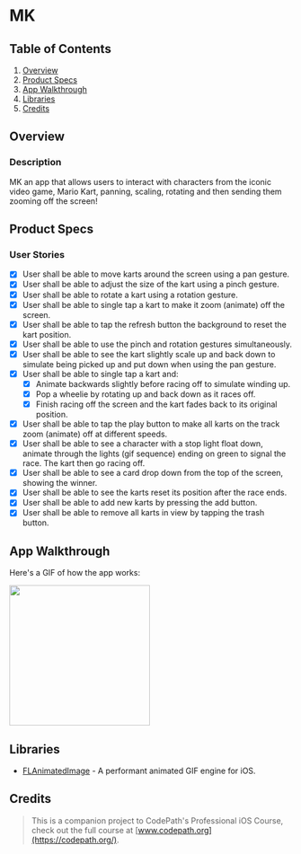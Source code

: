 # MK

## Table of Contents
1. [Overview](#Overview)
2. [Product Specs](#Product-Specs)
3. [App Walkthrough](#App-Walkthrough)
4. [Libraries](#Libraries)
5. [Credits](#Credits)

## Overview
### Description

MK an app that allows users to interact with characters from the iconic video game, Mario Kart, panning, scaling, rotating and then sending them zooming off the screen!

## Product Specs
### User Stories

- [X] User shall be able to move karts around the screen using a pan gesture.
- [X] User shall be able to adjust the size of the kart using a pinch gesture.
- [X] User shall be able to rotate a kart using a rotation gesture.
- [X] User shall be able to single tap a kart to make it zoom (animate) off the screen.
- [X] User shall be able to tap the refresh button the background to reset the kart position.
- [X] User shall be able to use the pinch and rotation gestures simultaneously.
- [X] User shall be able to see the kart slightly scale up and back down to simulate being picked up and put down when using the pan gesture.
- [X] User shall be able to single tap a kart and:
  - [X] Animate backwards slightly before racing off to simulate winding up.
  - [X] Pop a wheelie by rotating up and back down as it races off.
  - [X] Finish racing off the screen and the kart fades back to its original position.
- [X] User shall be able to tap the play button to make all karts on the track zoom (animate) off at different speeds.
- [X] User shall be able to see a character with a stop light float down, animate through the lights (gif sequence) ending on green to signal the race. The kart then go racing off.
- [X] User shall be able to see a card drop down from the top of the screen, showing the winner.
- [X] User shall be able to see the karts reset its position after the race ends.
- [X] User shall be able to add new karts by pressing the add button.
- [X] User shall be able to remove all karts in view by tapping the trash button.

## App Walkthrough

Here's a GIF of how the app works:

<img src="https://raw.githubusercontent.com/py415/app-resources/master/ios/ios-mk.gif" width="250" />

## Libraries

- [FLAnimatedImage](https://github.com/Flipboard/FLAnimatedImage) - A performant animated GIF engine for iOS.

## Credits

>This is a companion project to CodePath's Professional iOS Course, check out the full course at [www.codepath.org](https://codepath.org/).
